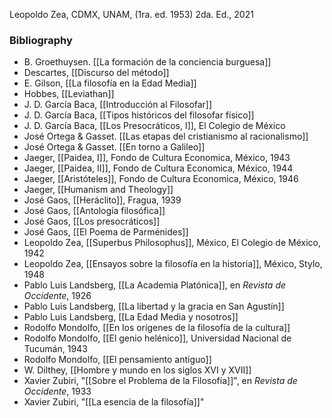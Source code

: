 Leopoldo Zea, CDMX, UNAM, (1ra. ed. 1953) 2da. Ed., 2021

### Bibliography

- B. Groethuysen. [[La formación de la conciencia burguesa]]
- Descartes, [[Discurso del método]]
- E. Gilson, [[La filosofía en la Edad Media]]
- Hobbes, [[Leviathan]]
- J. D. García Baca, [[Introducción al Filosofar]]
- J. D. García Baca, [[Tipos históricos del filosofar físico]]
- J. D. García Baca, [[Los Presocráticos, I]], El Colegio de México
- José Ortega & Gasset. [[Las etapas del cristianismo al racionalismo]]
- José Ortega & Gasset. [[En torno a Galileo]]
- Jaeger, [[Paidea, I]], Fondo de Cultura Economica, México, 1943
- Jaeger, [[Paidea, II]], Fondo de Cultura Economica, México, 1944
- Jaeger, [[Aristóteles]], Fondo de Cultura Economica, México, 1946
- Jaeger, [[Humanism and Theology]]
- José Gaos, [[Heráclito]], Fragua, 1939
- José Gaos, [[Antología filosófica]]
- José Gaos, [[Los presocráticos]]
- José Gaos, [[El Poema de Parménides]]
- Leopoldo Zea, [[Superbus Philosophus]], México, El Colegio de México, 1942
- Leopoldo Zea, [[Ensayos sobre la filosofía en la historia]], México, Stylo, 1948
- Pablo Luis Landsberg, [[La Academia Platónica]], en _Revista de Occidente_, 1926
- Pablo Luis Landsberg, [[La libertad y la gracia en San Agustín]]
- Pablo Luis Landsberg, [[La Edad Media y nosotros]]
- Rodolfo Mondolfo, [[En los orígenes de la filosofía de la cultura]]
- Rodolfo Mondolfo, [[El genio helénico]], Universidad Nacional de Tucumán, 1943
- Rodolfo Mondolfo, [[El pensamiento antiguo]]
- W. Dilthey, [[Hombre y mundo en los siglos XVI y XVII]]
- Xavier Zubiri, "[[Sobre el Problema de la Filosofía]]", en _Revista de Occidente_, 1933
- Xavier Zubiri, "[[La esencia de la filosofía]]"